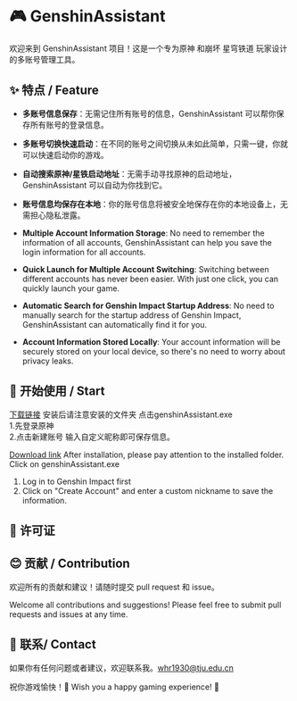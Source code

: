 # 🎮 GenshinAssistant

欢迎来到 GenshinAssistant 项目！这是一个专为原神 和崩坏 星穹铁道 玩家设计的多账号管理工具。

## ✨ 特点 / Feature

- **多账号信息保存**：无需记住所有账号的信息，GenshinAssistant 可以帮你保存所有账号的登录信息。
- **多账号切换快速启动**：在不同的账号之间切换从未如此简单，只需一键，你就可以快速启动你的游戏。
- **自动搜索原神/星铁启动地址**：无需手动寻找原神的启动地址，GenshinAssistant 可以自动为你找到它。
- **账号信息均保存在本地**：你的账号信息将被安全地保存在你的本地设备上，无需担心隐私泄露。

- **Multiple Account Information Storage**: No need to remember the information of all accounts, GenshinAssistant can help you save the login information for all accounts.
- **Quick Launch for Multiple Account Switching**: Switching between different accounts has never been easier. With just one click, you can quickly launch your game.
- **Automatic Search for Genshin Impact Startup Address**: No need to manually search for the startup address of Genshin Impact, GenshinAssistant can automatically find it for you.
- **Account Information Stored Locally**: Your account information will be securely stored on your local device, so there's no need to worry about privacy leaks.

## 🚀 开始使用 / Start
[下载链接](https://github.com/wenvelope/GeshinAssistant/releases/tag/v1.2.1)
安装后请注意安装的文件夹  点击genshinAssistant.exe  
1.先登录原神  
2.点击新建账号 输入自定义昵称即可保存信息。

[Download link](https://github.com/wenvelope/GeshinAssistant/releases/tag/v1.2.1)
After installation, please pay attention to the installed folder.
Click on genshinAssistant.exe
1. Log in to Genshin Impact first
2. Click on "Create Account" and enter a custom nickname to save the information.

## 📝 许可证

## 😊 贡献 / Contribution


欢迎所有的贡献和建议！请随时提交 pull request 和 issue。

Welcome all contributions and suggestions! Please feel free to submit pull requests and issues at any time.

## 📧 联系/ Contact

如果你有任何问题或者建议，欢迎联系我。[whr1930@tju.edu.cn](mailto:whr1930@tju.edu.cn)

祝你游戏愉快！🎉
Wish you a happy gaming experience! 🎉
